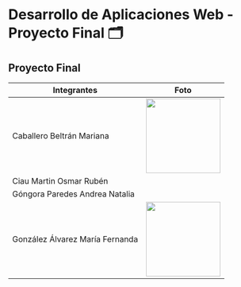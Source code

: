 # Desarrollo de Aplicaciones Web - Proyecto Final 🗂️

## Proyecto Final

| Integrantes | Foto |
|-------------|------|
|Caballero Beltrán Mariana|[<img src="https://github.com/user-attachments/assets/59023bee-4f1e-4f2b-ae16-703ba3bfb0d6" width="150"/>](https://github.com/user-attachments/assets/59023bee-4f1e-4f2b-ae16-703ba3bfb0d6)|
|Ciau Martin Osmar Rubén||
|Góngora Paredes Andrea Natalia||
|González Álvarez María Fernanda|[<img src="https://github.com/user-attachments/assets/9c534a7f-465c-4cde-8a65-58b25dafe54c" width="150"/>](https://github.com/user-attachments/assets/9c534a7f-465c-4cde-8a65-58b25dafe54c)|

